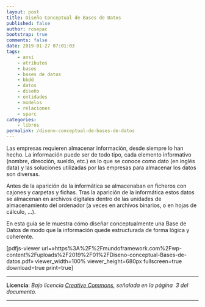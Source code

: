 ```yaml
---
layout: post
title: Diseño Conceptual de Bases de Datos
published: false
author: rosepac
bootstrap: true
comments: false
date: 2019-01-27 07:01:03
tags:
    - ansi
    - atributos
    - bases
    - bases de datos
    - bbdd
    - datos
    - diseño
    - entidades
    - modelos
    - relaciones
    - sparc
categories:
    - libros
permalink: /diseno-conceptual-de-bases-de-datos
---
```

Las empresas requieren almacenar información, desde siempre lo han hecho. La información puede ser de todo tipo, cada elemento informativo (nombre, dirección, sueldo, etc.) es lo que se conoce como dato (en inglés data) y las soluciones utilizadas por las empresas para almacenar los datos son diversas.

Antes de la aparición de la informática se almacenaban en ficheros con cajones y carpetas y fichas. Tras la aparición de la informática estos datos se almacenan en archivos digitales dentro de las unidades de almacenamiento del ordenador (a veces en archivos binarios, o en hojas de cálculo, &#8230;).

En esta guía se le muestra cómo diseñar conceptualmente una Base de Datos de modo que la información quede estructurada de forma lógica y coherente.

[pdfjs-viewer url=&#187;https%3A%2F%2Fmundoframework.com%2Fwp-content%2Fuploads%2F2019%2F01%2FDiseno-conceptual-Bases-de-datos.pdf&#187; viewer\_width=100% viewer\_height=680px fullscreen=true download=true print=true]

* * *

**Licencia**: _Bajo licencia [Creative Commons][1], señalada en la página  3 del documento._

* * *

&nbsp;

 [1]: http://creativecommons.org/licenses/by-nc-sa/2.0/legalcode